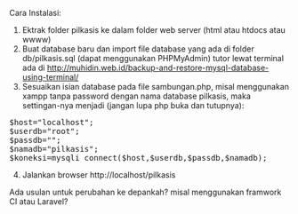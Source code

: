 Cara Instalasi:
1. Ektrak folder pilkasis ke dalam folder web server (html atau htdocs atau wwww)
2. Buat database baru dan import file database yang ada di folder db/pilkasis.sql (dapat menggunakan PHPMyAdmin) tutor lewat terminal ada di http://muhidin.web.id/backup-and-restore-mysql-database-using-terminal/
3. Sesuaikan isian database pada file sambungan.php, misal menggunakan xampp tanpa password dengan nama database pilkasis, maka settingan-nya menjadi (jangan lupa php buka dan tutupnya):
<pre>
$host="localhost";
$userdb="root";
$passdb="";
$namadb="pilkasis";
$koneksi=mysqli_connect($host,$userdb,$passdb,$namadb);
</pre>
4. Jalankan browser http://localhost/pilkasis

Ada usulan untuk perubahan ke depankah? misal menggunakan framwork CI atau Laravel?
